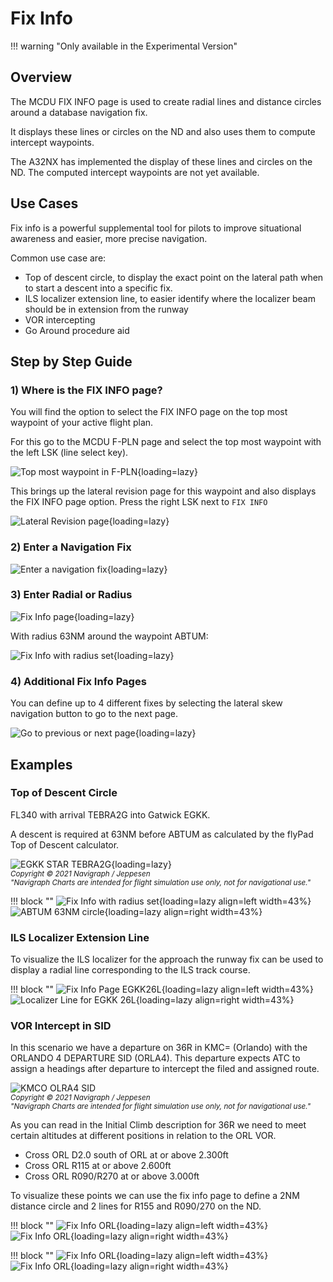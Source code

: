 # Fix Info

!!! warning "Only available in the Experimental Version"

## Overview

The MCDU FIX INFO page is used to create radial lines and distance circles around a database navigation fix.

It  displays these lines or circles on the ND and also uses them to compute intercept waypoints.

The A32NX has implemented the display of these lines and circles on the ND. The computed intercept waypoints are not yet available.

## Use Cases

Fix info is a powerful supplemental tool for pilots to improve situational awareness and easier, more precise navigation.

Common use case are:

- Top of descent circle, to display the exact point on the lateral path when to start a descent into a specific fix.
- ILS localizer extension line, to easier identify where the localizer beam should be in extension from the runway
- VOR intercepting
- Go Around procedure aid

## Step by Step Guide

### 1) Where is the FIX INFO page?

You will find the option to select the FIX INFO page on the top most waypoint of your active flight plan.

For this go to the MCDU F-PLN page and select the top most waypoint with the left LSK (line select key).

![Top most waypoint in F-PLN](../assets/fixinfo/mcdu-top-wp.png "Top most waypoint in F-PLN"){loading=lazy}

This brings up the lateral revision page for this waypoint and also displays the FIX INFO page option. Press the right LSK next to `FIX INFO`

![Lateral Revision page](../assets/fixinfo/mcdu-lat-rev.png "Lateral Revision page"){loading=lazy}

### 2) Enter a Navigation Fix

![Enter a navigation fix](../assets/fixinfo/mcdu-fixinfo-enterfix.png "Enter a navigation fix"){loading=lazy}

### 3) Enter Radial or Radius

![Fix Info page](../assets/fixinfo/mcdu-fixinfo.png "Fix Info page"){loading=lazy}

With radius 63NM around the waypoint ABTUM:

![Fix Info with radius set](../assets/fixinfo/mcdu-fixinfo-radius.png "Fix Info with radius set"){loading=lazy}

### 4) Additional Fix Info Pages

You can define up to 4 different fixes by selecting the lateral skew navigation button to go to the next page.

![Go to previous or next page](../assets/fixinfo/mcdu-fixinfo-pages.png "Go to previous or next page"){loading=lazy}

## Examples

### Top of Descent Circle

FL340 with arrival TEBRA2G into Gatwick EGKK.

A descent is required at 63NM before ABTUM as calculated by the flyPad Top of Descent calculator.

![EGKK STAR TEBRA2G](../assets/fixinfo/navigraph-egkk-tebra2g.png "EGKK STAR TEBRA2G"){loading=lazy}
<br/><sub>*Copyright © 2021 Navigraph / Jeppesen<br/>
"Navigraph Charts are intended for flight simulation use only, not for navigational use."*</sub>

!!! block ""
    ![Fix Info with radius set](../assets/fixinfo/mcdu-fixinfo-radius.png "Fix Info with radius set"){loading=lazy align=left width=43%}
    ![ABTUM 63NM circle](../assets/fixinfo/nd-abtum-circle.png "ABTUM 63NM circle"){loading=lazy align=right width=43%}

### ILS Localizer Extension Line

To visualize the ILS localizer for the approach the runway fix can be used to display a radial line corresponding to the ILS track course.

!!! block ""
    ![Fix Info Page EGKK26L](../assets/fixinfo/mcdu-fixinfo-egkk26l.png "Fix Info Page EGKK26L"){loading=lazy align=left width=43%}
    ![Localizer Line for EGKK 26L](../assets/fixinfo/nd-egkk26l-locline.png "Localizer Line for EGKK 26L"){loading=lazy align=right width=43%}

### VOR Intercept in SID

In this scenario we have a departure on 36R in KMC= (Orlando) with the ORLANDO 4 DEPARTURE SID (ORLA4). This departure expects ATC to assign a headings after departure to intercept the filed and assigned route.

![KMCO OLRA4 SID](../assets/fixinfo/navigraph-kmco-orla4.png "KMCO OLRA4 SID")
<br/><sub>*Copyright © 2021 Navigraph / Jeppesen<br/>
"Navigraph Charts are intended for flight simulation use only, not for navigational use."*</sub>

As you can read in the Initial Climb description for 36R we need to meet certain altitudes at different positions in relation to the ORL VOR.

- Cross ORL D2.0 south of ORL at or above 2.300ft
- Cross ORL R115 at or above 2.600ft
- Cross ORL R090/R270 at or above 3.000ft

To visualize these points we can use the fix info page to define a 2NM distance circle and 2 lines for R155 and R090/270 on the ND.

!!! block ""
    ![Fix Info ORL](../assets/fixinfo/mcdu-orl-fixinfo1.png "Fix Info ORL"){loading=lazy align=left width=43%}
    ![Fix Info ORL](../assets/fixinfo/mcdu-orl-fixinfo2.png "Fix Info ORL"){loading=lazy align=right width=43%}

!!! block ""
    ![Fix Info ORL](../assets/fixinfo/nd-orl-fixinfo1.png "Fix Info ORL"){loading=lazy align=left width=43%}
    ![Fix Info ORL](../assets/fixinfo/nd-orl-fixinfo2.png "Fix Info ORL"){loading=lazy align=right width=43%}


